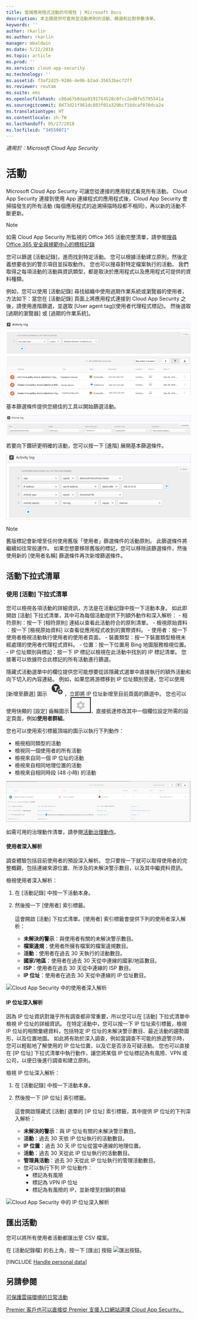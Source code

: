 ```yaml
---
title: 雲端應用程式活動的可視性 | Microsoft Docs
description: 本主題提供可套用至活動原則的活動、篩選和比對參數清單。
keywords: ''
author: rkarlin
ms.author: rkarlin
manager: mbaldwin
ms.date: 5/22/2018
ms.topic: article
ms.prod: ''
ms.service: cloud-app-security
ms.technology: ''
ms.assetid: f3af2d25-9286-4e9b-b2ad-35653bec72ff
ms.reviewer: reutam
ms.suite: ems
ms.openlocfilehash: c80a67b0daa9191764528c0fcc2ed8fe5795541a
ms.sourcegitcommit: 0d73d21f961dc883f01a329bcf16dcaf070dca2a
ms.translationtype: HT
ms.contentlocale: zh-TW
ms.lasthandoff: 05/27/2018
ms.locfileid: "34559071"
---
```

*適用於：Microsoft Cloud App Security*


# <a name="activities"></a>活動
Microsoft Cloud App Security 可讓您從連接的應用程式看見所有活動。 Cloud App Security 連接到使用 App 連線程式的應用程式後，Cloud App Security 會掃描發生的所有活動 (每個應用程式的追溯掃描時段都不相同)，再以新的活動不斷更新。 

> [!NOTE] 
> 如需 Cloud App Security 所監視的 Office 365 活動完整清單，請參閱[搜尋 Office 365 安全與規範中心的稽核記錄](https://support.office.com/article/Search-the-audit-log-in-the-Office-365-Security-Compliance-Center-0d4d0f35-390b-4518-800e-0c7ec95e946c?ui=en-US&rs=en-US&ad=US#ID0EABAAA=Audited_activities)

您可以篩選 [活動記錄]，進而找到特定活動。 您可以根據活動建立原則，然後定義想要收到的警示項目並採取動作。 您也可以搜尋對特定檔案執行的活動。 我們取得之每項活動的活動與資訊類型，都是取決於應用程式以及應用程式可提供的資料種類。 

例如，您可以使用 [活動記錄] 尋找組織中使用過期作業系統或瀏覽器的使用者，方法如下：當您在 [活動記錄] 頁面上將應用程式連接到 Cloud App Security 之後，請使用進階篩選，並選取 [User agent tag]\(使用者代理程式標記)。 然後選取 [過期的瀏覽器] 或 [過期的作業系統]。

 ![過期的瀏覽器活動範例](media/activity-example-outdated.png)
 
基本篩選條件提供您絕佳的工具以開始篩選活動。

 ![基本活動記錄篩選條件](media/activity-log-filter-basic.png)

若要向下鑽研更明確的活動，您可以按一下 [進階] 展開基本篩選條件。

 ![進階活動記錄篩選條件](media/activity-log-filter-advanced.png)

> [!NOTE] 
> 舊版標記會新增至任何使用舊版「使用者」篩選條件的活動原則。 此篩選條件將繼續如往常般運作。 如果您想要移除舊版的標記，您可以移除該篩選條件，然後使用新的 [使用者名稱] 篩選條件再次新增篩選條件。
 
## <a name="the-activity-drawer"></a>活動下拉式清單

### <a name="working-with-the-activity-drawer"></a>使用 [活動] 下拉式清單

您可以檢視各項活動的詳細資訊，方法是在活動記錄中按一下活動本身。 如此即開啟 [活動] 下拉式清單，其中可為每個活動提供下列額外動作和深入解析：
    - 相符原則：按一下 [相符原則] 連結以查看此活動符合的原則清單。
    - 檢視原始資料︰按一下 [檢視原始資料] 以查看從應用程式收到的實際資料。
    - 使用者：按一下使用者檢視活動執行使用者的使用者頁面。 
    - 裝置類型：按一下裝置類型檢視未經處理的使用者代理程式資料。 
    - 位置：按一下位置用 Bing 地圖服務檢視位置。
    - IP 位址類別與標記：按一下 IP 標記以檢視在此活動中找到的 IP 標記清單。 您接著可以依據符合此標記的所有活動進行篩選。    

 隱藏式活動選單中的欄位提供您可能想要從該隱藏式選單中直接執行的額外活動和向下切入的內容連結。 例如，如果您將游標移到 IP 位址類別旁邊，您可以使用 [新增至篩選] 圖示 ![新增至篩選](./media/add-to-filter-icon.png)，立即將 IP 位址新增至目前頁面的篩選中。 您也可以使用快顯的 [設定] 齒輪圖示 ![設定圖示](./media/contextual-settings-icon.png)，直接抵達修改其中一個欄位設定所需的設定頁面，例如**使用者群組**。

 您也可以使用索引標籤頂端的圖示以執行下列動作：
 - 檢視相同類型的活動
 - 檢視同一個使用者的所有活動
 - 檢視來自同一個 IP 位址的活動
 - 檢視來自相同地理位置的活動
 - 檢視來自相同時段 (48 小時) 的活動
 
![隱藏式活動選單](./media/activity-drawer.png "隱藏式活動選單")  
  
如需可用的治理動作清單，請參閱[活動治理動作](governance-actions.md#activity-governance-actions)。

#### <a name="user-insights"></a>使用者深入解析

調查體驗包括目前使用者的預設深入解析。 您只要按一下就可以取得使用者的完整概觀，包括連線來源位置、所涉及的未解決警示數目，以及其中繼資料資訊。

檢視使用者深入解析：

1. 在 [活動記錄] 中按一下活動本身。

2. 然後按一下 [使用者] 索引標籤。 <br></br> 這會開啟 [活動] 下拉式清單。[使用者] 索引標籤會提供下列的使用者深入解析：
    - **未解決的警示**：與使用者有關的未解決警示數目。
    - **檔案違規**：使用者所擁有檔案的檔案違規數目。
    - **活動**：使用者在過去 30 天執行的活動數目。
    - **國家/地區**：使用者在過去 30 天從中連線的國家/地區數目。
    - **ISP**：使用者在過去 30 天從中連線的 ISP 數目。
    - **IP 位址**：使用者在過去 30 天從中連線的 IP 位址數目。

![Cloud App Security 中的使用者深入解析](./media/user-insights.png)

#### <a name="ip-address-insights"></a>IP 位址深入解析

因為 IP 位址資訊對幾乎所有調查都非常重要，所以您可以在 [活動] 下拉式清單中檢視 IP 位址的詳細資訊。 在特定活動中，您可以按一下 IP 位址索引標籤，檢視 IP 位址的相關彙總資料，包括特定 IP 位址的未解決警示數目、最近活動的趨勢圖形，以及位置地圖。 如此將有助於深入調查，例如當調查不可能的旅遊警示時，您可以輕鬆地了解使用的 IP 位址位置，以及它是否涉及可疑活動。 您也可以直接在 [IP 位址] 下拉式清單中執行動作，讓您將某個 IP 位址標記為有風險、VPN 或公司，以便日後進行調查和建立原則。

檢視 IP 位址深入解析：

1. 在 [活動記錄] 中按一下活動本身。

2. 然後按一下 [IP 位址] 索引標籤。 <br></br> 這會開啟隱藏式 [活動] 選單的 [IP 位址] 索引標籤，其中提供 IP 位址的下列深入解析：
    - **未解決的警示**：與 IP 位址有關的未解決警示數目。
    - **活動**：過去 30 天依 IP 位址執行的活動數目。
    - **IP 位置**：過去 30 天 IP 位址從當中連線的地理位置。
    - **活動**：過去 30 天從此 IP 位址執行的活動數目。
    - **管理員活動**：過去 30 天從此 IP 位址執行的管理活動數目。
    - 您可以執行下列 IP 位址動作：
        - 標記為有風險 
        - 標記為 VPN IP 位址
        - 標記為有風險的 IP，並新增至封鎖的群組


![Cloud App Security 中的 IP 位址深入解析](./media/ip-address-insights.png)

## 匯出活動 <a name="export"></a>

您可以將所有使用者活動都匯出至 CSV 檔案。 

在 [活動記錄檔] 的右上角，按一下 [匯出] 按鈕 ![匯出按鈕](./media/export-button.png)。

[!INCLUDE [Handle personal data](../includes/gdpr-intro-sentence.md)]



## <a name="see-also"></a>另請參閱  
[可保護雲端環境的日常活動](daily-activities-to-protect-your-cloud-environment.md)   

[Premier 客戶也可以直接從 Premier 支援入口網站選擇 Cloud App Security。](https://premier.microsoft.com/)  
  
  